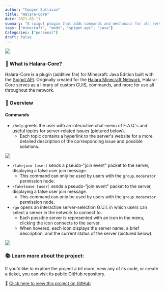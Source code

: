 ```yaml
---
author: "Cooper Sullivan"
title: "Halara-Core"
date: 2021-08-11
summary: "A spigot plugin that adds commands and mechanics for all servers on Halara Network."
tags: ["minecraft", "mods", "spigot-api", "java"]
Categories: ["personal"]
draft: false
---
```


![](/images/halara-plugins/red.png#center)

### 📖 What is Halara-Core?
Halara-Core is a plugin (additive file) for Minecraft: Java Edition built with the [Spigot API](https://hub.spigotmc.org/stash/projects/SPIGOT).
Originally created for the [Halara Minecraft Network](https://mc.halara.net), Halara-Core serves as a library of custom GUIS, commands,
and more for use all throughout the network.

### 🔎 Overview
#### Commands
- ``/help`` greets the user with an interactive chat-menu of F.A.Q.'s and useful topics for server-related issues (pictured below).
	- Each topic contains a hyperlink to the server's website for a more detailed description of the corresponding issue and possible solutions.

![](/images/halara-core/chat-menu.png#center)


- ``/fakejoin [user]`` sends a pseudo-"join event" packet to the server, displaying a false user join message.
	- This command can only be used by users with the ``group.moderator`` permission node.
- ``/fakeleave [user]`` sends a pseudo-"join event" packet to the server, displaying a false user join message.
	- This command can only be used by users with the ``group.moderator`` permission node.
- ``/go`` opens an interactive server-selection G.U.I. in which users can select a server in the network to connect to.
	- Each possible server is represented with an icon in the menu, clicking the icon connects to the server.
	- When hovered, each icon displays the server name, a brief description, and the current status of the server (pictured below).

![](/images/halara-core/menu.png#center)
	
### 📚 Learn more about the project:
If you'd like to explore the project a bit more, view any of its code, or create a ticket,
you can visit its public GitHub repository.

🔗 [Click here to view this project on GitHub](https://github.com/coopersully/halara-core)
